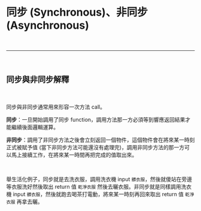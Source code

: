 # 同步 (Synchronous)、非同步 (Asynchronous)

<br>

---

<br>

## 同步與非同步解釋

<br>

同步與非同步通常用來形容一次方法 call。

__同步__：一旦開始調用了同步 function，調用方法那一方必須等到響應返回結果才能繼續後面邏輯運算。

__非同步__：調用了非同步方法之後會立刻返回一個物件，這個物件會在將來某一時刻正式被賦予值 (當下非同步方法可能還沒有處理完)，調用非同步方法的那一方可以馬上接續工作，在將來某一時間再把完成的值取出來。

<br>

舉生活化例子，同步就是去洗衣服，調用洗衣機 input `髒衣服`，然後就傻站在旁邊等衣服洗好然後取出 return 值 `乾淨衣服` 然後去曬衣服。非同步就是同樣調用洗衣機 input `髒衣服`，然後就跑去喝茶打電動，將來某一時刻再回來取出 return 值 `乾淨衣服` 再拿去曬。